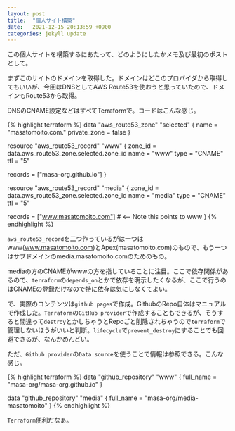 ```yaml
---
layout: post
title:  "個人サイト構築"
date:   2021-12-15 20:13:59 +0900
categories: jekyll update
---
```


この個人サイトを構築するにあたって、どのようにしたかメモ及び最初のポストとして。

まずこのサイトのドメインを取得した。ドメインはどこのプロバイダから取得してもいいが、今回はDNSとしてAWS Route53を使おうと思っていたので、ドメインもRoute53から取得。

DNSのCNAME設定などはすべてTerraformで。コードはこんな感じ。

{% highlight terraform %}
data "aws_route53_zone" "selected" {
  name         = "masatomoito.com."
  private_zone = false
}

resource "aws_route53_record" "www" {
  zone_id = data.aws_route53_zone.selected.zone_id
  name    = "www"
  type    = "CNAME"
  ttl     = "5"

  records = ["masa-org.github.io"]
}

resource "aws_route53_record" "media" {
  zone_id = data.aws_route53_zone.selected.zone_id
  name    = "media"
  type    = "CNAME"
  ttl     = "5"

  records = ["www.masatomoito.com"] # <-- Note this points to www
}
{% endhighlight %}

`aws_route53_record`を二つ作っているがは一つはwww(www.masatomoito.com)とApex(masatomoito.com)のもので、もう一つはサブドメインのmedia.masatomoito.comのためのもの。

mediaの方のCNAMEがwwwの方を指していることに注目。ここで依存関係があるので、`terraform`の`depends_on`とかで依存を明示したくなるが、ここで行うのはCNAMEの登録だけなので特に依存は気にしなくてよい。

で、実際のコンテンツは`github pages`で作成。GithubのRepo自体はマニュアルで作成した。`Terraform`の`GitHub provider`で作成することもできるが、そうすると間違って`destroy`とかしちゃうとRepoごと削除されちゃうので`terraform`で管理しないほうがいいと判断。`lifecycle`で`prevent_destroy`にすることでも回避できるが、なんかめんどい。

ただ、`Github provider`の`Data source`を使うことで情報は参照できる。こんな感じ。

{% highlight terraform %}
data "github_repository" "www" {
  full_name = "masa-org/masa-org.github.io"
}

data "github_repository" "media" {
  full_name = "masa-org/media-masatomoito"
}
{% endhighlight %}

`Terraform`便利だなぁ。
